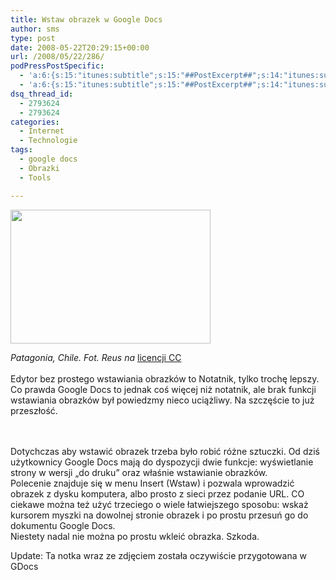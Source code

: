 ```yaml
---
title: Wstaw obrazek w Google Docs
author: sms
type: post
date: 2008-05-22T20:29:15+00:00
url: /2008/05/22/286/
podPressPostSpecific:
  - 'a:6:{s:15:"itunes:subtitle";s:15:"##PostExcerpt##";s:14:"itunes:summary";s:15:"##PostExcerpt##";s:15:"itunes:keywords";s:17:"##WordPressCats##";s:13:"itunes:author";s:10:"##Global##";s:15:"itunes:explicit";s:7:"Default";s:12:"itunes:block";s:7:"Default";}'
  - 'a:6:{s:15:"itunes:subtitle";s:15:"##PostExcerpt##";s:14:"itunes:summary";s:15:"##PostExcerpt##";s:15:"itunes:keywords";s:17:"##WordPressCats##";s:13:"itunes:author";s:10:"##Global##";s:15:"itunes:explicit";s:7:"Default";s:12:"itunes:block";s:7:"Default";}'
dsq_thread_id:
  - 2793624
  - 2793624
categories:
  - Internet
  - Technologie
tags:
  - google docs
  - Obrazki
  - Tools

---
```

<img id="pv8b0" alt="" /><img id="f4cq0" style="width: 320px; height: 214.4px;" src="http://docs.google.com/File?id=ahcp9vmfcnkd_366g92k6b8b_b" alt="" />

<em id="ugia0">Patagonia, Chile. Fot. Reus na </em><a id="ckih" title="licencji CC" href="http://creativecommons.org/licenses/by/2.0/deed.en_GB" target="_blank">licencji CC</a> <br id="g.vk0" /><br id="g.vk1" />Edytor bez prostego wstawiania obrazków to Notatnik, tylko trochę lepszy. Co prawda Google Docs to jednak coś więcej niż notatnik, ale brak funkcji wstawiania obrazków był powiedzmy nieco uciążliwy. Na szczęście to już przeszłość.<!--more-->

<br id="w:j70" /><br id="w:j71" />Dotychczas aby wstawić obrazek trzeba było robić różne sztuczki. Od dziś użytkownicy Google Docs mają do dyspozycji dwie funkcje: wyświetlanie strony w wersji &#8222;do druku&#8221; oraz właśnie wstawianie obrazków. <br id="v:sh1" />Polecenie znajduje się w menu Insert (Wstaw) i pozwala wprowadzić obrazek z dysku komputera, albo prosto z sieci przez podanie URL. CO ciekawe można też użyć trzeciego o wiele łatwiejszego sposobu: wskaż kursorem myszki na dowolnej stronie obrazek i po prostu przesuń go do dokumentu Google Docs. <br id="x4_-0" />Niestety nadal nie można po prostu wkleić obrazka. Szkoda.

Update: Ta notka wraz ze zdjęciem została oczywiście przygotowana w GDocs

<div class="zemanta-pixie" style="margin: 5px 0pt; width: 100%;">
  <a class="zemanta-pixie-a" title="Zemified by Zemanta" href="http://www.zemanta.com/"><img class="zemanta-pixie-img" style="border: medium none; float: right;" src="http://img.zemanta.com/pixie.png?x-id=1994106b-bcd5-4430-b9b8-afafb5666e87" alt="" /></a>
</div>